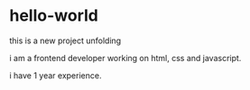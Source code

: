 # hello-world
this is a new project unfolding

i am a frontend developer working on html, css and javascript.

i have 1 year experience.
